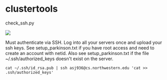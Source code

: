 clustertools
============

check_ssh.py


![](http://f.cl.ly/items/381g0m191N1y1l0V0h3I/Screen%20Shot%202014-05-27%20at%203.15.13%20AM.png)


Must authenticate via SSH. Log into all your servers once and upload your ssh keys.
See setup_parkinson.txt if you have root access and need to create an account with netid.
Also see setup_parkinson.txt if the file ~/.ssh/authorized_keys doesn't exist on the server.

```
cat ~/.ssh/id_rsa.pub | ssh asj936@cs.northwestern.edu 'cat >> .ssh/authorized_keys'
```
